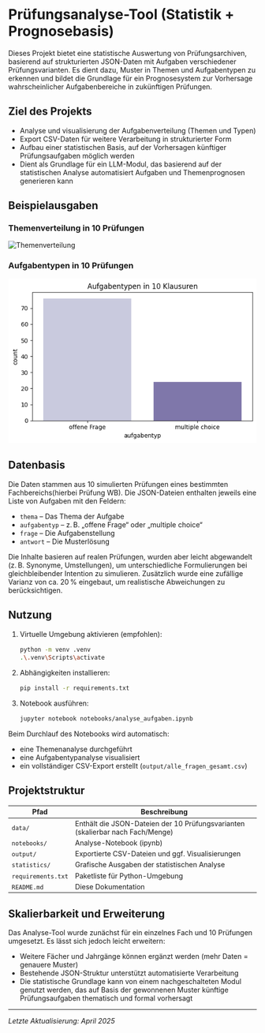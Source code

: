 # Prüfungsanalyse-Tool (Statistik + Prognosebasis)

Dieses Projekt bietet eine statistische Auswertung von Prüfungsarchiven, basierend auf strukturierten JSON-Daten mit Aufgaben verschiedener Prüfungsvarianten. Es dient dazu, Muster in Themen und Aufgabentypen zu erkennen und bildet die Grundlage für ein Prognosesystem zur Vorhersage wahrscheinlicher Aufgabenbereiche in zukünftigen Prüfungen. 

## Ziel des Projekts

- Analyse und visualisierung der Aufgabenverteilung (Themen und Typen)
- Export CSV-Daten für weitere Verarbeitung in strukturierter Form
- Aufbau einer statistischen Basis, auf der Vorhersagen künftiger Prüfungsaufgaben möglich werden
- Dient als Grundlage für ein LLM-Modul, das basierend auf der statistischen Analyse automatisiert Aufgaben und Themenprognosen generieren kann


## Beispielausgaben

### Themenverteilung in 10 Prüfungen
![Themenverteilung](statistics/StatistikThemenverteilung.png)

### Aufgabentypen in 10 Prüfungen
![Aufgabentypen](statistics/StatistikAufgabentypen.png)

## Datenbasis

Die Daten stammen aus 10 simulierten Prüfungen eines bestimmten Fachbereichs(hierbei Prüfung WB). Die JSON-Dateien enthalten jeweils eine Liste von Aufgaben mit den Feldern:

- `thema` – Das Thema der Aufgabe
- `aufgabentyp` – z. B. „offene Frage“ oder „multiple choice“
- `frage` – Die Aufgabenstellung
- `antwort` – Die Musterlösung

Die Inhalte basieren auf realen Prüfungen, wurden aber leicht abgewandelt (z. B. Synonyme, Umstellungen), um unterschiedliche Formulierungen bei gleichbleibender Intention zu simulieren. Zusätzlich wurde eine zufällige Varianz von ca. 20 % eingebaut, um realistische Abweichungen zu berücksichtigen.

## Nutzung

1. Virtuelle Umgebung aktivieren (empfohlen):
    ```bash
    python -m venv .venv
    .\.venv\Scripts\activate
    ```

2. Abhängigkeiten installieren:
    ```bash
    pip install -r requirements.txt
    ```

3. Notebook ausführen:
    ```bash
    jupyter notebook notebooks/analyse_aufgaben.ipynb
    ```

Beim Durchlauf des Notebooks wird automatisch:
- eine Themenanalyse durchgeführt
- eine Aufgabentypanalyse visualisiert
- ein vollständiger CSV-Export erstellt (`output/alle_fragen_gesamt.csv`)

## Projektstruktur

| Pfad                | Beschreibung                                                                 |
|---------------------|------------------------------------------------------------------------------|
| `data/`             | Enthält die JSON-Dateien der 10 Prüfungsvarianten (skalierbar nach Fach/Menge) |
| `notebooks/`        | Analyse-Notebook (ipynb)                                                      |
| `output/`           | Exportierte CSV-Dateien und ggf. Visualisierungen                            |
| `statistics/`       | Grafische Ausgaben der statistischen Analyse                                 |
| `requirements.txt`  | Paketliste für Python-Umgebung                                               |
| `README.md`         | Diese Dokumentation                                                          |

## Skalierbarkeit und Erweiterung

Das Analyse-Tool wurde zunächst für ein einzelnes Fach und 10 Prüfungen umgesetzt. Es lässt sich jedoch leicht erweitern:

- Weitere Fächer und Jahrgänge können ergänzt werden (mehr Daten = genauere Muster)
- Bestehende JSON-Struktur unterstützt automatisierte Verarbeitung
- Die statistische Grundlage kann von einem nachgeschalteten Modul genutzt werden, das auf Basis der gewonnenen Muster künftige Prüfungsaufgaben thematisch und formal vorhersagt

---

*Letzte Aktualisierung: April 2025*
